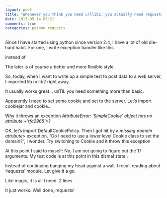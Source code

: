 ```yaml
---
layout: post
title: "Whenever you think you need urllib2, you actually need requests"
date: 2013-05-14 07:21
comments: true
categories: python requests
---
```


Since I have started using python since version 2.4, I have a lot of old die-hard habit. For one, I write exception handler like this


instead  of


The later is of course a better and more flexible style.


So, today, when I want to write up a simple test to post data to a web server, I imported lib urllib2 right away.


It usually works great… unTIL you need something more than basic.


Apparently I need to set some cookie and set to the server. Let’s import cookiejar and cookie…


Why it throws an exception *AttributeError: ‘SimpleCookie’ object has no attribute +’rfc2965’*>?


OK, let’s import DefaultCookiePolicy. Then I got hit by a *missing domain attribute*> exception. “Do I need to use a lower level Cookie class to set the domain?”, I wonder. Try switching to Cookie and it throw this exception


At this point I said to myself: No, I am not going to figure out the 17 arguments. My test code is at this point in this dismal state:.


Instead of continuing banging my head against a wall, I recall reading about ‘requests’ module. Let give it a go.


Like magic, it is all I need. 2 lines.


It just works. Well done, requests!

